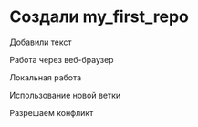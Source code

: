 # Создали my_first_repo

Добавили текст

Работа через веб-браузер

Локальная работа

Использование новой ветки

Разрешаем конфликт
